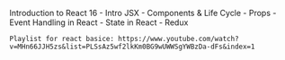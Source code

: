 Introduction to React 16
    - Intro JSX
    - Components & Life Cycle
    - Props
    - Event Handling in React
    - State in React 
    - Redux

    Playlist for react basice: https://www.youtube.com/watch?v=MHn66JJH5zs&list=PLSsAz5wf2lkKm0BG9wUWWSgYWBzDa-dFs&index=1

